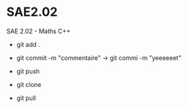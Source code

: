 # SAE2.02

SAE 2.02 - Maths C++

* git add .
* git commit -m "commentaire" -> git commi -m "yeeeeeet"
* git push

* git clone <lien>
* git pull
